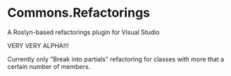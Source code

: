 # Commons.Refactorings
A Roslyn-based refactorings plugin for Visual Studio

VERY VERY ALPHA!!!

Currently only "Break into partials" refactoring for classes with more that a certain number of members.
